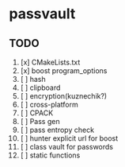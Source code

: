# passvault

## TODO

1. [x] CMakeLists.txt
2. [x] boost program_options
3. [ ] hash
4. [ ] clipboard
5. [ ] encryption(kuznechik?)
6. [ ] cross-platform
7. [ ] CPACK
8. [ ] Pass gen
9. [ ] pass entropy check
10. [ ] hunter explicit url for boost
11. [ ] class vault for passwords
12. [ ] static functions

